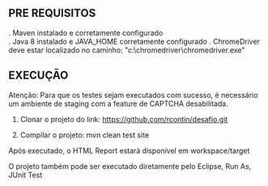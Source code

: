 PRE REQUISITOS
--------------
. Maven instalado e corretamente configurado<br>
. Java 8 instalado e JAVA_HOME corretamente configurado
. ChromeDriver deve estar localizado no caminho: "c:\chromedriver\chromedriver.exe"


EXECUÇÃO
--------
Atenção: Para que os testes sejam executados com sucesso, é necessário um ambiente de staging com a feature de CAPTCHA desabilitada.

1. Clonar o projeto do link:
		https://github.com/rcontin/desafio.git
		
2. Compilar o projeto:
		mvn clean test site

Após executado, o HTML Report estará disponível em workspace/target

O projeto também pode ser executado diretamente pelo Eclipse, Run As, JUnit Test
